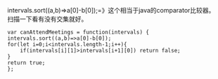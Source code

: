 intervals.sort((a,b)=>a[0]-b[0]);=》这个相当于java的comparator比较器。     
扫描一下看有没有交集就好。    
```code
var canAttendMeetings = function(intervals) {
intervals.sort((a,b)=>a[0]-b[0]);
for(let i=0;i<intervals.length-1;i++){
    if(intervals[i][1]>intervals[i+1][0]) return false;
}
return true;
};
```
